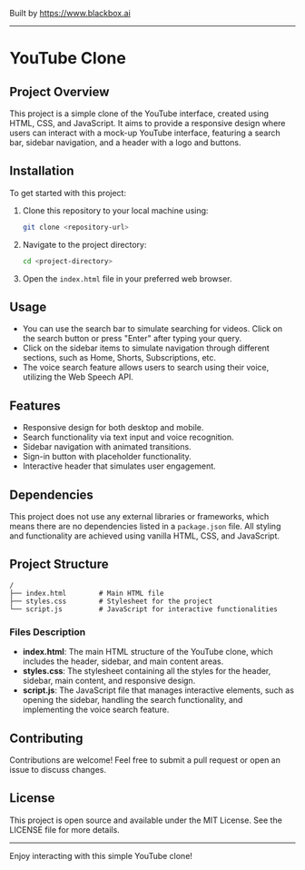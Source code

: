 
Built by https://www.blackbox.ai

---

# YouTube Clone

## Project Overview
This project is a simple clone of the YouTube interface, created using HTML, CSS, and JavaScript. It aims to provide a responsive design where users can interact with a mock-up YouTube interface, featuring a search bar, sidebar navigation, and a header with a logo and buttons.

## Installation
To get started with this project:
1. Clone this repository to your local machine using:
   ```bash
   git clone <repository-url>
   ```
2. Navigate to the project directory:
   ```bash
   cd <project-directory>
   ```
3. Open the `index.html` file in your preferred web browser.

## Usage
- You can use the search bar to simulate searching for videos. Click on the search button or press "Enter" after typing your query.
- Click on the sidebar items to simulate navigation through different sections, such as Home, Shorts, Subscriptions, etc.
- The voice search feature allows users to search using their voice, utilizing the Web Speech API.

## Features
- Responsive design for both desktop and mobile.
- Search functionality via text input and voice recognition.
- Sidebar navigation with animated transitions.
- Sign-in button with placeholder functionality.
- Interactive header that simulates user engagement.

## Dependencies
This project does not use any external libraries or frameworks, which means there are no dependencies listed in a `package.json` file. All styling and functionality are achieved using vanilla HTML, CSS, and JavaScript.

## Project Structure
```
/
├── index.html        # Main HTML file
├── styles.css        # Stylesheet for the project
└── script.js         # JavaScript for interactive functionalities
```

### Files Description
- **index.html**: The main HTML structure of the YouTube clone, which includes the header, sidebar, and main content areas.
- **styles.css**: The stylesheet containing all the styles for the header, sidebar, main content, and responsive design.
- **script.js**: The JavaScript file that manages interactive elements, such as opening the sidebar, handling the search functionality, and implementing the voice search feature.

## Contributing
Contributions are welcome! Feel free to submit a pull request or open an issue to discuss changes.

## License
This project is open source and available under the MIT License. See the LICENSE file for more details.

---
Enjoy interacting with this simple YouTube clone!